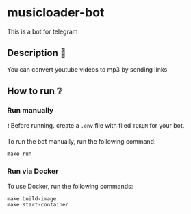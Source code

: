 # musicloader-bot

This is a bot for telegram

## Description :page_with_curl:

You can convert youtube videos to mp3 by sending links

## How to run :grey_question:

### Run manually

:exclamation: Before running. create a `.env` file with filed `TOKEN` for your bot.  

To run the bot manually, run the following command:

```shell
make run
```

### Run via Docker

To use Docker, run the following commands:

```shell
make build-image
make start-container
```
